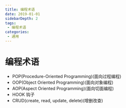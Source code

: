 ```yaml
---
title: 编程术语
date: 2019-01-01
sidebarDepth: 2
tags:
 - 编程术语
categories:
 - 通用
---
```

# 编程术语
- POP(Procedure-Oriented Programming)(面向过程编程)
- OOP(Object Oriented Programming)(面向对象编程)
- AOP(Aspect Oriented Programming)(面向切面编程)
- HOOK 钩子
- CRUD(create, read, update, delete)(增删改查)